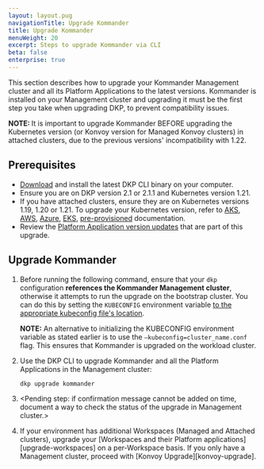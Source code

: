 ```yaml
---
layout: layout.pug
navigationTitle: Upgrade Kommander
title: Upgrade Kommander
menuWeight: 20
excerpt: Steps to upgrade Kommander via CLI
beta: false
enterprise: true
---
```

 
This section describes how to upgrade your Kommander Management cluster and all its Platform Applications to the latest versions. Kommander is installed on your Management cluster and upgrading it must be the first step you take when upgrading DKP, to prevent compatibility issues.

<p class="message--note"><strong>NOTE: </strong>It is important to upgrade Kommander BEFORE upgrading the Kubernetes version (or Konvoy version for Managed Konvoy clusters) in attached clusters, due to the previous versions' incompatibility with 1.22.</p>

## Prerequisites

- [Download][download-binary] and install the latest DKP CLI binary on your computer.
- Ensure you are on DKP version 2.1 or 2.1.1 and Kubernetes version 1.21.
- If you have attached clusters, ensure they are on Kubernetes versions 1.19, 1.20 or 1.21. To upgrade your Kubernetes version, refer to [AKS][AKS], [AWS][AWS], [Azure][Azure], [EKS][EKS], [pre-provisioned][pre-provisioned] documentation.
- Review the [Platform Application version updates][platform-apps] that are part of this upgrade.

## Upgrade Kommander

1.  Before running the following command, ensure that your `dkp` configuration **references the Kommander Management cluster**, otherwise it attempts to run the upgrade on the bootstrap cluster. You can do this by setting the `KUBECONFIG` environment variable [to the appropriate kubeconfig file's location][k8s-access-to-clusters].

    <p class="message--note"><strong>NOTE:</strong> An alternative to initializing the KUBECONFIG environment variable as stated earlier is to use the <code>–kubeconfig=cluster_name.conf</code> flag. This ensures that Kommander is upgraded on the workload cluster.</p>

1.  Use the DKP CLI to upgrade Kommander and all the Platform Applications in the Management cluster:

    ```bash
    dkp upgrade kommander
    ```

    <A confirmation message appears once upgrade is complete.>

1.  <Pending step: if confirmation message cannot be added on time, document a way to check the status of the upgrade in Management cluster.>

1.  If your environment has additional Workspaces (Managed and Attached clusters), upgrade your [Workspaces and their Platform applications][upgrade-workspaces] on a per-Workspace basis. If you only have a Management cluster, proceed with [Konvoy Upgrade][konvoy-upgrade].

[download-binary]: ../../download/
[AKS]: https://docs.microsoft.com/en-us/azure/aks/upgrade-cluster
[AWS]: /dkp/konvoy/2.2/choose-infrastructure/aws/advanced/update/
[Azure]: /dkp/konvoy/2.2/choose-infrastructure/azure/advanced/update/
[EKS]: https://docs.aws.amazon.com/eks/latest/userguide/update-cluster.html
[pre-provisioned]: /dkp/konvoy/2.2/choose-infrastructure/pre-provisioned/upgrade/control-plane/
[k8s-access-to-clusters]: https://kubernetes.io/docs/tasks/access-application-cluster/configure-access-multiple-clusters/
[platform-apps]: ../../workspaces/applications/catalog-applications/

